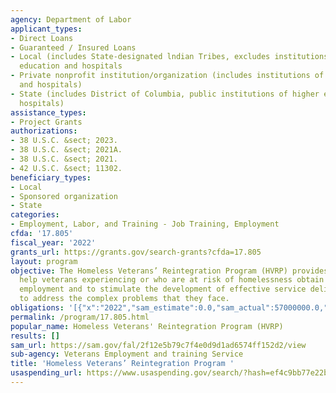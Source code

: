 ```yaml
---
agency: Department of Labor
applicant_types:
- Direct Loans
- Guaranteed / Insured Loans
- Local (includes State-designated lndian Tribes, excludes institutions of higher
  education and hospitals
- Private nonprofit institution/organization (includes institutions of higher education
  and hospitals)
- State (includes District of Columbia, public institutions of higher education and
  hospitals)
assistance_types:
- Project Grants
authorizations:
- 38 U.S.C. &sect; 2023.
- 38 U.S.C. &sect; 2021A.
- 38 U.S.C. &sect; 2021.
- 42 U.S.C. &sect; 11302.
beneficiary_types:
- Local
- Sponsored organization
- State
categories:
- Employment, Labor, and Training - Job Training, Employment
cfda: '17.805'
fiscal_year: '2022'
grants_url: https://grants.gov/search-grants?cfda=17.805
layout: program
objective: The Homeless Veterans’ Reintegration Program (HVRP) provides services to
  help veterans experiencing or who are at risk of homelessness obtain meaningful
  employment and to stimulate the development of effective service delivery systems
  to address the complex problems that they face.
obligations: '[{"x":"2022","sam_estimate":0.0,"sam_actual":57000000.0,"usa_spending_actual":52780559.51},{"x":"2023","sam_estimate":65500000.0,"sam_actual":0.0,"usa_spending_actual":56802772.24},{"x":"2024","sam_estimate":65500000.0,"sam_actual":0.0,"usa_spending_actual":50527468.28}]'
permalink: /program/17.805.html
popular_name: Homeless Veterans' Reintegration Program (HVRP)
results: []
sam_url: https://sam.gov/fal/2f12e5b79c7f4e0d9d1ad6574ff152d2/view
sub-agency: Veterans Employment and training Service
title: 'Homeless Veterans’ Reintegration Program '
usaspending_url: https://www.usaspending.gov/search/?hash=ef4c9bb77e22bb36c7bbf2beb6cdc6b4
---
```

